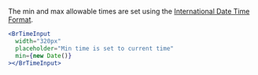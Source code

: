 The min and max allowable times are set using the [International Date Time Format](https://developer.mozilla.org/en-US/docs/Web/JavaScript/Reference/Global_Objects/Intl/DateTimeFormat).

```jsx live
<BrTimeInput
  width="320px"
  placeholder="Min time is set to current time"
  min={new Date()}
></BrTimeInput>
```
